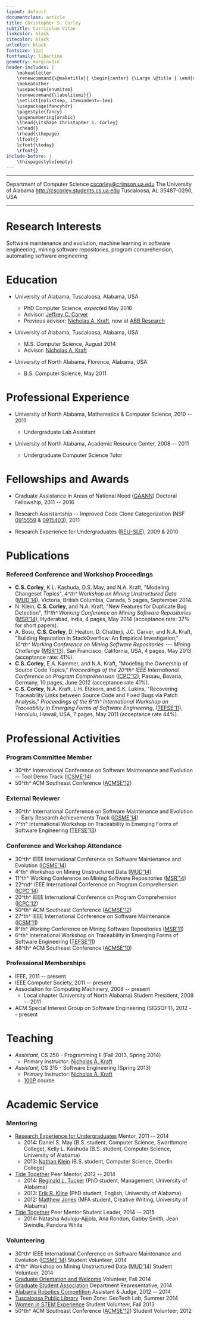 ```yaml
---
layout: default
documentclass: article
title: Christopher S. Corley
subtitle: Curriculum Vitae
linkcolor: black
citecolor: black
urlcolor: black
fontsize: 12pt
fontfamily: libertine
geometry: margin=1in
header-includes: |
    \makeatletter
    \renewcommand{\@maketitle}{ \begin{center} {\Large \@title } \end{center}}
    \makeatother
    \usepackage{enumitem}
    \renewcommand{\labelitemi}{}
    \setlist{nolistsep, itemindent=-1em}
    \usepackage{fancyhdr}
    \pagestyle{fancy}
    \pagenumbering{arabic}
    \lhead{\itshape Christopher S. Corley}
    \chead{}
    \rhead{\thepage}
    \lfoot{}
    \cfoot{\today}
    \rfoot{}
include-before: |
    \thispagestyle{empty}
---
```



------------------------------- ----------------------------------------------------
Department of Computer Science   <span class="mail"><cscorley@crimson.ua.edu></span>
The University of Alabama                       <http://cscorley.students.cs.ua.edu>
Tuscaloosa, AL 35487-0290, USA
------------------------------- ----------------------------------------------------


Research Interests
==================

Software maintenance and evolution, machine learning in software engineering,
mining software repositories, program comprehension, automating software
engineering


Education
=========

- University of Alabama, Tuscaloosa, Alabama, USA
    - PhD Computer Science, *expected* May 2016
    - Advisor: [Jeffrey C. Carver](http://carver.cs.ua.edu)
    - Previous advisor: [Nicholas A. Kraft](http://nkraft.cs.ua.edu),
    now at [ABB Research](http://www.abb.com)

- University of Alabama, Tuscaloosa, Alabama, USA
    - M.S. Computer Science, August 2014
    - Advisor: [Nicholas A. Kraft](http://nkraft.cs.ua.edu)

- University of North Alabama, Florence, Alabama, USA
    - B.S. Computer Science, May 2011



Professional Experience
=======================

- University of North Alabama, Mathematics & Computer Science, 2010 -- 2011
    - Undergraduate Lab Assistant

- University of North Alabama, Academic Resource Center, 2008 -- 2011
    - Undergraduate Computer Science Tutor



Fellowships and Awards
======================

- Graduate Assistance in Areas of National Need
  ([GAANN](http://gaann.cs.ua.edu/)) Doctoral Fellowship,
  2011 -- 2016

- Research Assistantship -- Improved Code Clone Categorization
  (NSF [0915559](http://nsf.gov/awardsearch/showAward.do?AwardNumber=0915559)
 & [0915403](http://nsf.gov/awardsearch/showAward.do?AwardNumber=0915403)),
 2011

- Research Experience for Undergraduates ([REU-SLE](http://reu.cs.ua.edu/)),
  2009 & 2010



Publications
============

### Refereed Conference and Workshop Proceedings

- **C.S. Corley**, K.L. Kashuda, D.S. May, and N.A. Kraft,
    "Modeling Changeset Topics",
    *4^th^ Workshop on Mining Unstructured Data*
    ([MUD'14](http://sback.it/mud2014/)),
    Victoria, British Columbia, Canada, 5 pages, September 2014.
- N. Klein, **C.S. Corley**, and N.A. Kraft,
    "New Features for Duplicate Bug Detection",
    *11^th^ Working Conference on Mining Software Repositories*
    ([MSR'14](http://2014.msrconf.org/)),
    Hyderabad, India, 4 pages, May 2014
    (acceptance rate: 37% for short papers).
- A. Bosu, **C.S. Corley**, D. Heaton, D. Chatterji, J.C. Carver, and N.A. Kraft,
    "Building Reputation in StackOverflow: An Empirical Investigation,"
    *10^th^ Working Conference on Mining Software Repositories ---
    Mining Challenge*
    ([MSR'13](http://2013.msrconf.org/)),
    San Francisco, California, USA, 4 pages, May 2013
    (acceptance rate: 41%).
- **C.S. Corley**, E.A. Kammer, and N.A. Kraft,
    "Modeling the Ownership of Source Code Topics,"
    *Proceedings of the 20^th^ IEEE International Conference on Program
    Comprehension*
    ([ICPC'12](http://icpc12.sosy-lab.org/)),
    Passau, Bavaria, Germany, 10 pages, June 2012
    (acceptance rate 41%).
- **C.S. Corley**, N.A. Kraft, L.H. Etzkorn, and S.K. Lukins,
    "Recovering Traceability Links between Source Code and Fixed Bugs via Patch
    Analysis,"
    *Proceedings of the 6^th^ International Workshop on Traceability in
    Emerging Forms of Software Engineering*,
    ([TEFSE'11](http://www.cs.wm.edu/semeru/tefse2011)),
    Honolulu, Hawaii, USA, 7 pages, May 2011
    (acceptance rate 44%).



Professional Activities
=======================

### Program Committee Member

- 30^th^ International Conference on Software Maintenance and Evolution --
    Tool Demo Track ([ICSME'14](http://www.icsme.org/))
- 50^th^ ACM Southeast Conference ([ACMSE'12](http://cs.ua.edu/acmse2012/))


### External Reviewer

- 30^th^ International Conference on Software Maintenance and Evolution --
    Early Research Achievements Track ([ICSME'14](http://www.icsme.org/))
- 7^th^ International Workshop on Traceability in Emerging Forms of
  Software Engineering ([TEFSE'13](http://www.cse.msstate.edu/~tefse13/))


### Conference and Workshop Attendance

- 30^th^ IEEE International Conference on Software Maintenance and Evolution ([ICSME'14](http://www.icsme.org/2014))
- 4^th^ Workshop on Mining Unstructured Data ([MUD'14](http://sback.it/mud2014/))
- 11^th^ Working Conference on Mining Software Repositories ([MSR'14](http://2014.msrconf.org/))
- 22^nd^ IEEE International Conference on Program Comprehension ([ICPC'14](http://icpc2014.usask.ca/))
- 20^th^ IEEE International Conference on Program Comprehension ([ICPC'12](http://icpc12.sosy-lab.org/))
- 50^th^ ACM Southeast Conference ([ACMSE'12](http://cs.ua.edu/acmse2012/))
- 27^th^ IEEE International Conference on Software Maintenance ([ICSM'11](http://www.cs.wm.edu/icsm2011))
- 8^th^ Working Conference on Mining Software Repositories ([MSR'11](http://2011.msrconf.org/))
- 6^th^ International Workshop on Traceability in Emerging Forms of Software Engineering ([TEFSE'11](http://www.cs.wm.edu/semeru/tefse2011))
- 48^th^ ACM Southeast Conference ([ACMSE'10](http://www.cs.oldemiss.edu/acmse2010/))


### Professional Memberships

- IEEE, 2011 -- present
- IEEE Computer Society, 2011 -- present
- Association for Computing Machinery, 2008 -- present
    - Local chapter (University of North Alabama) Student President, 2009 -- 2011
- ACM Special Interest Group on Software Engineering (SIGSOFT), 2012 -- present



Teaching
========

- *Assistant*, CS 250 - Programming II (Fall 2013, Spring 2014)
    - Primary Instructor: [Nicholas A. Kraft](http://nkraft.cs.ua.edu/)
- *Assistant*, CS 315 - Software Engineering (Spring 2013)
    - Primary Instructor: [Nicholas A. Kraft](http://nkraft.cs.ua.edu/)
    - [100P](http://100p.cs.ua.edu/) course



Academic Service
================

### Mentoring

- [Research Experience for Undergraduates](http://reu.cs.ua.edu/)
  Mentor, 2011 -- 2014
    - 2014:
        Daniel S. May
        (B.S. student, Computer Science, Swarthmore College),
        Kelly L. Kashuda
        (B.S. student, Computer Science, University of Alabama)
    - 2013:
        [Nathan Klein](http://cs.oberlin.edu/~nklein/)
        (B.S. student, Computer Science, Oberlin College)
- [Tide Together](http://graduate.ua.edu/tide-together/)
  Peer Mentor, 2012 -- 2014
    - 2014:
        [Reginald L. Tucker](http://manderson.cba.ua.edu/phd_students/management)
        (PhD student, Management, University of Alabama)
    - 2013:
        [Erik R. Kline](http://english.ua.edu/user/604)
        (PhD student, English, University of Alabama)
    - 2012:
        [Matthew Jones](http://english.ua.edu/user/471)
        (MFA student, Creative Writing, University of Alabama)
- [Tide Together](http://graduate.ua.edu/tide-together/)
  Peer Mentor Student Leader, 2014 -- 2015
    - 2014:
        Natasha Aduloju-Ajijola,
        Ana Rondon,
        Gabby Smith,
        Jean Swindle,
        Pandora White


### Volunteering

- 30^th^ IEEE International Conference on Software Maintenance and Evolution ([ICSME'14](http://www.icsme.org/2014))
    Student Volunteer, 2014
- 4^th^ Workshop on Mining Unstructured Data ([MUD'14](http://sback.it/mud2014/))
    Student Volunteer, 2014
- [Graduate Orientation and Welcome](http://graduate.ua.edu/events/orientation.html)
    Volunteer, Fall 2014
- [Graduate Student Association](http://graduate.ua.edu/students/gsa.html)
    Department Representative, 2014
- [Alabama Robotics Competition](http://outreach.cs.ua.edu/robotics-contest/)
    Assistant & Judge, 2012 -- 2014
- [Tuscaloosa Public Library](http://www.tuscaloosa-library.org/)
    Teen Zone: GeoTech Lab, Summer 2014
- [Women in STEM Experience](http://services.graduate.ua.edu/events/wise.html)
    Student Volunteer, Fall 2013
- 50^th^ ACM Southeast Conference ([ACMSE'12](http://cs.ua.edu/acmse2012/))
    Student Volunteer, 2012

